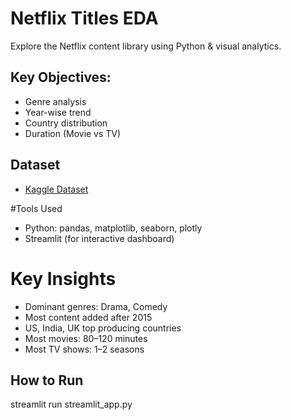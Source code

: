# Netflix Titles EDA 

Explore the Netflix content library using Python & visual analytics.

## Key Objectives:
- Genre analysis
- Year-wise trend
- Country distribution
- Duration (Movie vs TV)

## Dataset
- [Kaggle Dataset](https://www.kaggle.com/datasets/shivamb/netflix-shows)

#Tools Used
- Python: pandas, matplotlib, seaborn, plotly
- Streamlit (for interactive dashboard)

# Key Insights
- Dominant genres: Drama, Comedy
- Most content added after 2015
- US, India, UK top producing countries
- Most movies: 80–120 minutes
- Most TV shows: 1–2 seasons

##  How to Run


streamlit run streamlit_app.py
